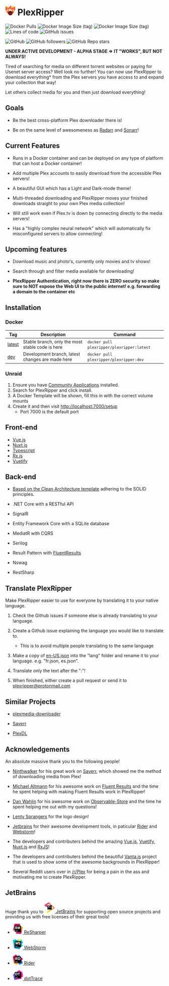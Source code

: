 
# <img src="./export/plexripper/logo/full/full-logo-256.png" alt="PlexRipper" width="32"> PlexRipper

![Docker Pulls](https://img.shields.io/docker/pulls/plexripper/plexripper?label=Docker%20Pulls&style=flat-square)
![Docker Image Size (tag)](https://img.shields.io/docker/image-size/plexripper/plexripper/latest?label=PlexRipper%20Latest%20Image%20Size&style=flat-square)
![Docker Image Size (tag)](https://img.shields.io/docker/image-size/plexripper/plexripper/dev?label=PlexRipper%20Dev%20Image%20Size&style=flat-square)
![Lines of code](https://img.shields.io/tokei/lines/github/plexripper/plexripper?label=Lines%20of%20Code&style=flat-square)
![GitHub issues](https://img.shields.io/github/issues/plexripper/plexripper?label=Github%20Issues&style=flat-square)

![GitHub](https://img.shields.io/github/license/plexripper/plexripper?style=flat-square)
![GitHub followers](https://img.shields.io/github/followers/plexripper?style=social)
![GitHub Repo stars](https://img.shields.io/github/stars/plexripper/plexripper?style=social)

**UNDER ACTIVE DEVELOPMENT - ALPHA STAGE => IT "WORKS", BUT NOT ALWAYS!**

Tired of searching for media on different torrent websites or paying for Usenet server access? Well look no further! You can now use PlexRipper to download everything* from the Plex servers you have access to and expand your collection that way!

Let others collect media for you and then just download everything!

## Goals

- Be the best cross-platform Plex downloader there is!

- Be on the same level of awesomeness as [Radarr](https://github.com/Radarr/Radarr) and [Sonarr](https://github.com/Sonarr/Sonarr)!

## Current Features

- Runs in a Docker container and can be deployed on any type of platform that can host a Docker container!

- Add multiple Plex accounts to easily download from the accessible Plex servers!

- A beautiful GUI which has a Light and Dark-mode theme!

- Multi-threaded downloading and PlexRipper moves your finished downloads straight to your own Plex media collection!

- Will still work even if Plex.tv is down by connecting directly to the media servers!

- Has a "highly complex neural network" which will automatically fix misconfigured servers to allow connecting!

## Upcoming features

- Download music and photo's, currently only movies and tv shows!

- Search through and filter media available for downloading!

- **PlexRipper Authentication, right now there is ZERO security so make sure to NOT expose the Web UI to the public internet! e.g. forwarding a domain to the container etc**

## Installation

### Docker

| Tag                                                                                        | Description                                      | Command                                    |
| ------------------------------------------------------------------------------------------ | ------------------------------------------------ | ------------------------------------------ |
| [latest](https://hub.docker.com/r/plexripper/plexripper/tags?page=1&ordering=last_updated) | Stable branch, only the most stable code is here | `docker pull plexripper/plexripper:latest` |
| [dev](https://hub.docker.com/r/plexripper/plexripper/tags?page=1&ordering=last_updated)    | Development branch, latest changes are made here | `docker pull plexripper/plexripper:dev`    |

### Unraid

1. Ensure you have [Community Applications](https://unraid.net/community/apps?q=plexripper#r) installed.
2. Search for PlexRipper and click install.
3. A Docker Template will be shown, fill this in with the correct volume mounts
4. Create it and then visit [http://localhost:7000/setup](http://localhost:7000/setup)
   - Port 7000 is the default port

## Front-end

- [Vue.js](https://vuejs.org/)
- [Nuxt.js](https://nuxtjs.org/)
- [Typescript](https://www.typescriptlang.org/)
- [Rx.js](https://rxjs.dev/)
- [Vuetify](https://vuetifyjs.com/en/)

## Back-end

- [Based on the Clean Architecture template](https://github.com/jasontaylordev/CleanArchitecture) adhering to the SOLID principles.

- .NET Core with a RESTful API

- SignalR

- Entity Framework Core with a SQLite database

- MediatR with CQRS

- Serilog

- Result Pattern with [FluentResults](https://github.com/altmann/FluentResults)

- Nswag

- RestSharp

## Translate PlexRipper

Make PlexRipper easier to use for everyone by translating it to your native language.

1. Check the Github issues if someone else is already translating to your language.

2. Create a Github issue explaining the language you would like to translate to.
   - This is to avoid multiple people translating to the same language

3. Make a copy of [en-US.json](https://github.com/PlexRipper/PlexRipper/tree/master/src/WebAPI/ClientApp/src/lang) into the "lang" folder and rename it to your language. e.g. "fr.json, es.json".

4. Translate only the text after the ":"!

5. When finished, either create a pull request or send it to [plexripper@protonmail.com](mailto:plexripper@protonmail.com?subject=[PlexRipper%20Translation])

## Similar Projects

- [plexmedia-downloader](https://github.com/codedninja/plexmedia-downloader)

- [Saverr](https://github.com/ninthwalker/saverr)

- [PlexDL](https://github.com/BRH-Media/PlexDL)

## Acknowledgements

An absolute massive thank you to the following people!

- [Ninthwalker](https://github.com/ninthwalker) for his great work on [Saverr](https://github.com/ninthwalker/saverr), which showed me the method of downloading media from Plex!

- [Michael Altmann](https://github.com/altmann) for his awesome work on [Fluent Results](https://github.com/altmann/FluentResults) and the time he spent helping with making Fluent Results work in PlexRipper!

- [Dan Wahlin](https://github.com/DanWahlin) for his awesome work on [Observable-Store](https://github.com/DanWahlin/Observable-Store) and the time he spent helping me out with my questions!

- [Lenty Sprangers](https://github.com/LentySprangers) for the logo design!

- [Jetbrains](https://www.jetbrains.com/) for their awesome development tools, in paticular [Rider](https://www.jetbrains.com/rider/) and [Webstorm](https://www.jetbrains.com/webstorm/)!

- The developers and contributers behind the amazing [Vue.js](https://vuejs.org/), [Vuetify](https://vuetifyjs.com/en/), [Nuxt.js](https://nuxtjs.org/) and [RxJS](https://www.learnrxjs.io/)!

- The developers and contributers behind the beautiful [Vanta.js](https://www.vantajs.com/) project that is used to show some of the awesome backgrounds in PlexRipper!

- Several Reddit users over in [/r/Plex](https://www.reddit.com/r/PleX/) for being a pain in the ass and motivating me to create PlexRipper.

## JetBrains

Huge thank you to [<img src="./export/jetbrains/jetbrains.svg" alt="JetBrains" width="32"> JetBrains](http://www.jetbrains.com/) for supporting open source projects and providing us with free licenses of their great tools!

- [<img src="./export/jetbrains/resharper.svg" alt="ReSharper" width="32"> ReSharper](http://www.jetbrains.com/resharper/)
- [<img src="./export/jetbrains/webstorm.svg" alt="WebStorm" width="32"> WebStorm](http://www.jetbrains.com/webstorm/)
- [<img src="./export/jetbrains/rider.svg" alt="Rider" width="32"> Rider](http://www.jetbrains.com/rider/)

- [<img src="./export/jetbrains/dottrace.svg" alt="dotTrace" width="32"> dotTrace](http://www.jetbrains.com/dottrace/)
